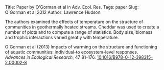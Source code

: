 Title: Paper by O'Gorman et al in Adv. Ecol. Res.
Tags: paper
Slug: O'Gorman et al 2012
Author: Lawrence Hudson

The authors examined the effects of temperature on the structure of 
communities in geothermally heated streams. Cheddar was used to create a number 
of plots and to compute a range of statistics. Body size, biomass and 
trophic interactions varied greatly with temperature.

O'Gorman et al (2013) Impacts of warming on the structure and functioning of 
aquatic communities: individual-to ecosystem-level responses. *Advances in 
Ecological Research*, 47 81–176. 
[10.1016/B978-0-12-398315-2.00002-8](http://dx.doi.org/10.1016/B978-0-12-398315-2.00002-8)
